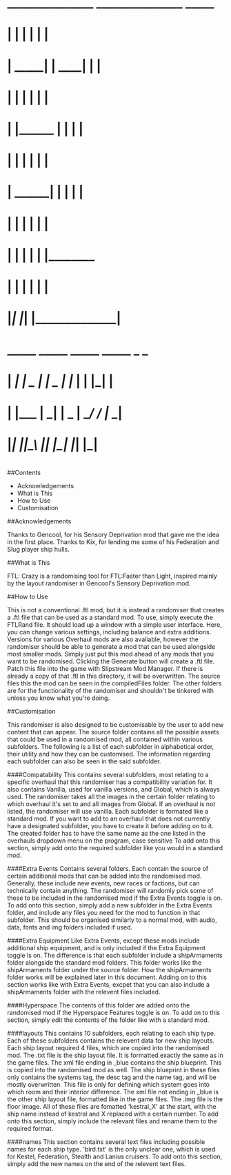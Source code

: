 #	 _______________   _______________    _____
#	|               | |               |  |     |
#	|      _________| |____       ____|  |     |
#	|     |                |     |       |     |
#	|     |______          |     |       |     |
#	|            |         |     |       |     |
#	|      ______|         |     |       |     |
#	|     |                |     |       |     |
#	|     |                |     |       |     |________            
#	|     |                |     |       |              |
#	|_____|                |_____|       |______________|
#
#	        _____   _____   _____   _____   _   _
#	       |  ___| |  _  | |  _  | |___  | | |_| |
#	       | |___  |    _| |  _  |  __/ /  |_   _|
#	       |_____| |_|\_\  |_| |_| |_____|   |_|
#


##Contents

- Acknowledgements
- What is This
- How to Use
- Customisation


##Acknowledgements

Thanks to Gencool, for his Sensory Deprivation mod that gave me the idea in the first place.
Thanks to Kix, for lending me some of his Federation and Slug player ship hulls.


##What is This

FTL: Crazy is a randomising tool for FTL:Faster than Light, inspired mainly by the layout randomiser in Gencool's Sensory Deprivation mod.


##How to Use

This is not a conventional .ftl mod, but it is instead a randomiser that creates a .ftl file that can be used as a standard mod.
To use, simply execute the FTLRand file. It should load up a window with a simple user interface. Here, you can change various settings, including balance and extra additions.
Versions for various Overhaul mods are also avaliable, however the randomiser should be able to generate a mod that can be used alongside most smaller mods. Simply just put this mod ahead of any mods that you want to be randomised.
Clicking the Generate button will create a .ftl file. Patch this file into the game with Slipstream Mod Manager. If there is already a copy of that .ftl in this directory, it will be overwritten.
The source files this the mod can be seen in the compiledFiles folder. The other folders are for the functionality of the randomiser and shouldn't be tinkered with unless you know what you're doing.


##Customisation

This randomiser is also designed to be customisable by the user to add new content that can appear. The source folder contains all the possible assets that could be used in a randomised mod, all contained within various subfolders. 
The following is a list of each subfolder in alphabetical order, their utility and how they can be customised. The information regarding each subfolder can also be seen in the said subfolder.

####Compatability
This contains several subfolders, most relating to a specific overhaul that this randomiser has a compatibility variation for. It also contains Vanilla, used for vanilla versions, and Global, which is always used. The randomiser takes all the images in the certain folder relating to which overhaul it's set to and all images from Global.
If an overhaul is not listed, the randomiser will use vanilla.
Each subfolder is formated like a standard mod.
If you want to add to an overhaul that does not currently have a designated subfolder, you have to create it before adding on to it. The created folder has to have the same name as the one listed in the overhauls dropdown menu on the program, case sensitive
To add onto this section, simply add onto the required subfolder like you would in a standard mod.

####Extra Events
Contains several folders. Each contain the source of certain additional mods that can be added into the randomised mod. Generally, these include new events, new races or factions, but can technically contain anything. The randomiser will randomly pick some of these to be included in the randomised mod if the Extra Events toggle is on.
To add onto this section, simply add a new subfolder in the Extra Events folder, and include any files you need for the mod to function in that subfolder. This should be organised similarly to a normal mod, with audio, data, fonts and img folders included if used.

####Extra Equipment
Like Extra Events, except these mods include additional ship equipment, and is only included if the Extra Equipment toggle is on. The difference is that each subfolder include a shipArmaments folder alongside the standard mod folders. This folder works like the shipArmaments folder under the source folder. How the shipArmaments folder works will be explained later in this document.
Adding on to this section works like with Extra Events, excpet that you can also include a shipArmaments folder with the relevent files included.

####Hyperspace
The contents of this folder are added onto the randomised mod if the Hyperspace Features toggle is on.
To add on to this section, simply edit the contents of the folder like with a standard mod.

####layouts
This contains 10 subfolders, each relating to each ship type. Each of these subfolders contains the relevent data for new ship layouts. Each ship layout required 4 files, which are copied into the randomised mod. 
The .txt file is the ship layout file. It is formatted exactly the same as in the game files.
The xml file ending in _blue contains the ship blueprint. This is copied into the randomised mod as well. The ship blueprint in these files only contains the systems tag, the desc tag and the name tag, and will be mostly overwritten. This file is only for defining which system goes into which room and their interior difference.
The xml file not ending in _blue is the other ship layout file, formatted like in the game files.
The .img file is the floor image.
All of these files are fomatted 'kestral_X' at the start, with the ship name instead of kestral and X replaced with a certain number.
To add onto this section, simply include the relevant files and rename them to the required format.

####names
This section contains several text files including possible names for each ship type. 'bird.txt' is the only unclear one, which is used for Kestel, Federation, Stealth and Lanius cruisers.
To add onto this section, simply add the new names on the end of the relevent text files.


